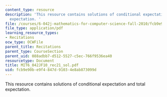```yaml
---
content_type: resource
description: 'This resource contains solutions of conditional expectation and total
  expectation. '
file: /courses/6-042j-mathematics-for-computer-science-fall-2010/fcb9e90be9f4847d91034e8ab873099d_MIT6_042JF10_rec21_sol.pdf
file_type: application/pdf
learning_resource_types:
- Recitations
ocw_type: OCWFile
parent_title: Recitations
parent_type: CourseSection
parent_uid: 088adbb7-d512-5527-c5ec-766f9536ea40
resourcetype: Document
title: MIT6_042JF10_rec21_sol.pdf
uid: fcb9e90b-e9f4-847d-9103-4e8ab873099d
---
```

This resource contains solutions of conditional expectation and total expectation. 

